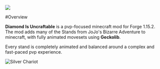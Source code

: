 ![](https://cdn.discordapp.com/attachments/897147833034080347/1000572735354830858/Diamond_Is_Uncraftable_Logo.png)

#Overview

**Diamond Is Uncraftable** is a pvp-focused minecraft mod for Forge 1.15.2. The mod adds
 many of the Stands from JoJo's Bizarre Adventure to minecraft, with fully animated movesets using **Geckolib**.

Every stand is completely animated and balanced around a complex and fast-paced pvp experience.

![Silver Chariot](https://cdn.discordapp.com/attachments/897147788616400953/897160113322868797/SPOILER_chariotforward.gif)